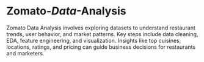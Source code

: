 # Zomato-_Data_-Analysis
Zomato Data Analysis involves exploring datasets to understand restaurant trends, user behavior, and market patterns. Key steps include data cleaning, EDA, feature engineering, and visualization. Insights like top cuisines, locations, ratings, and pricing can guide business decisions for restaurants and marketers.
